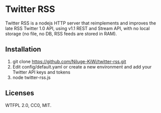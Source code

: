 Twitter RSS
===========

Twitter RSS is a nodejs HTTP server that reimplements and improves the late RSS Twitter 1.0 API, using v1.1 REST and Stream API, with no local storage (no file, no DB, RSS feeds are stored in RAM).

## Installation

1. git clone https://github.com/Niluge-KiWi/twitter-rss.git
2. Edit config/default.yaml or create a new environment and add your Twitter API keys and tokens
3. node twitter-rss.js

## Licenses

WTFPL 2.0, CC0, MIT.
